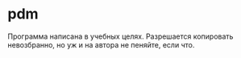 # pdm
Программа написана в учебных целях. Разрешается копировать невозбранно, но уж и на автора не пеняйте, если что.
